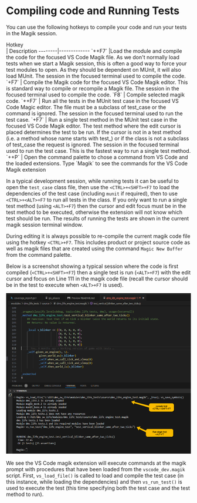 # Compiling code and Running Tests

You can use the following hotkeys to compile your code and run your tests in the Magik session.

 <div style="width:140px">Hotkey</div>  | Description
--------|-------------
 `<CTRL>+<SHFT>+F7`   |Load the module and compile the code for the focused VS Code Magik file.  As we don't normally load tests when we start a Magik session, this is often a good way to force your test modules to open.  As they should be dependent on MUnit, it will also load MUnit.  The session in the focused terminal used to compile the code.
 `<CTRL>+F7` | Compile the Magik code for the focused VS Code Magik editor.  This is standard way to compile or recompile a Magik file.  The session in the focused terminal used to compile the code.
 `F8` | Compile selected magik code.
 `<CTRL>+<ALT>+F7` | Run all the tests in the MUnit test case in the focused VS Code Magic editor.  The file must be a subclass of test_case or the command is ignored. The session in the focused terminal used to run the test case.
 `<ALT>+F7` | Run a single test method in the MUnit test case in the focused VS Code Magik editor.  The test method where the edit cursor is placed determines the test to be run.  If the cursor is not in a test method (i.e. a method whose name starts with test_) or if the class is not a subclass of test_case the request is ignored.  The session in the focused terminal used to run the test case.  This is the fastest way to run a single test method.
 `<CTRL>+<ALT>+P` | Open the command palette to chose a command from VS Code and the loaded extensions.  Type `Magik` to see the commands for the VS Code Magik extension

 In a typical development session, while running tests it can be useful to open the `test_case` class file, then use the `<CTRL>+<SHFT>+F7` to load the dependencies of the test case (including `munit` if required), then to use `<CTRL>+<ALT>+F7` to run all tests in the class.  If you only want to run a single test method (using `<ALT>+F7`) then the cursor and edit focus must be in the test method to be executed, otherwise the extension will not know which test should be run.  The results of running the tests are shown in the current magik session terminal window.

 During editing it is always possible to re-compile the current magik code file using the hotkey `<CTRL>+F7`.  This includes product or project source code as well as magik files that are created using the command `Magic New Buffer` from the command palette.

Below is a screenshot showing a typical session where the code is first compiled (`<CTRL>+<SHFT>+F7`) then a single test is run (`<ALT>+F7`) with the edit cursor and focus on Line 111 in the magik code file (recall the cursor should be in the test to execute when `<ALT>+F7` is used).

![magik-vscode](./images/compile_execute_test.png)

We see the VS Code magik extension will execute commands at the magik prompt with procedures that have been loaded from the `vscode_dev.magik` script.  First, `vs_load_file()` is called to load and compile the test case (in this instance, while loading the dependencies) and then `vs_run_test()` is used to execute the test (this time specifying both the test case and the test method to run).
